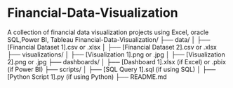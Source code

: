# Financial-Data-Visualization
A collection of financial data visualization projects using Excel, oracle SQL,Power BI, Tableau
Financial-Data-Visualization/
├── data/
│   ├── [Financial Dataset 1].csv or .xlsx
│   ├── [Financial Dataset 2].csv or .xlsx
├── visualizations/
│   ├── [Visualization 1].png or .jpg
│   ├── [Visualization 2].png or .jpg
├── dashboards/
│   ├── [Dashboard 1].xlsx (if Excel) or .pbix (if Power BI)
├── scripts/
│   ├── [SQL Query 1].sql (if using SQL)
│   ├── [Python Script 1].py (if using Python)
├── README.md
